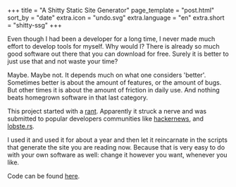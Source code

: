 +++
title = "A Shitty Static Site Generator"
page_template = "post.html"
sort_by = "date"
extra.icon = "undo.svg"
extra.language = "en"
extra.short = "shitty-ssg"
+++

Even though I had been a developer for a long time, I never made much effort to develop tools for myself. Why would I? There is already so much good software out there that you can download for free. Surely it is better to just use that and not waste your time?

Maybe. Maybe not. It depends much on what one considers 'better'. Sometimes better is about the amount of features, or the amount of bugs. But other times it is about the amount of friction in daily use. And nothing beats homegrown software in that last category.

This project started with a [rant](https://ewintr.nl/shitty-ssg/why-i-built-my-own-shitty-static-site-generator/). Apparently it struck a nerve and was submitted to popular developers communities like [hackernews](https://news.ycombinator.com/item?id=25227181), and [lobste.rs](https://lobste.rs/s/uacznf/why_i_built_my_own_shitty_static_site).

I used it and used it for about a year and then let it reincarnate in the scripts that generate the site you are reading now. Because that is very easy to do with your own software as well: change it however you want, whenever you like.

Code can be found [here](https://codeberg.org/ewintr/shitty-ssg).
